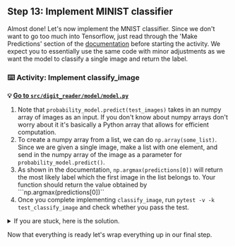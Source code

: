 ## Step 13: Implement MINIST classifier 
Almost done! Let's now implement the MNIST classifier. Since we don't want to go too much into Tensorflow, just read through the 'Make Predictions' section of the [documentation](https://www.tensorflow.org/tutorials/keras/classification#make_predictions) before starting the activity. We expect you to essentially use the same code with minor adjustments as we want the model to classify a single image and return the label.

### :keyboard: Activity: Implement classify_image

**:bulb: [Go to `src/digit_reader/model/model.py`]({{quicklink1}})**

1. Note that ```probability_model.predict(test_images)``` takes in an numpy array of images as an input. If you don't know about numpy arrays don't worry about it it's basically a Python array that allows for efficient computation. 
2. To create a numpy array from a list, we can do ```np.array(some_list)```. Since we are given a single image, make a list with one element, and send in the numpy array of the image as a parameter for ```probability_model.predict()```.
3. As shown in the documentation, ```np.argmax(predictions[0])``` will return the most likely label which the first image in the list belongs to. Your function should return the value obtained by ```np.argmax(predictions[0])``
4. Once you complete implementing ```classify_image```, run ```pytest -v -k test_classify_image``` and check whether you pass the test.

<details><summary>If you are stuck, here is the solution.</summary>
  
```  
def classify_image(self, image):
  probability_model = tf.keras.Sequential([model, tf.keras.layers.Softmax()])
  predictions = probability_model.predict(np.array([image]))
  return np.argmax(predictions[0])
```        

</details>

Now that everything is ready let's wrap everything up in our final step.
